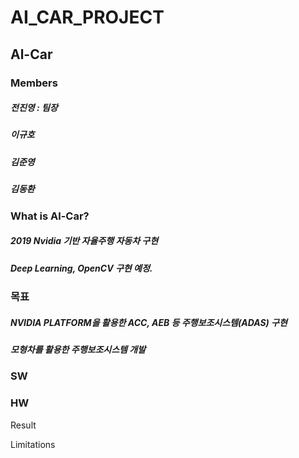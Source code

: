 # AI_CAR_PROJECT

## Al-Car

### Members

##### 전진영 : 팀장

##### 이규호

##### 김준영 

##### 김동환 


### What is Al-Car?

##### 2019 Nvidia 기반 자율주행 자동차 구현
##### Deep Learning, OpenCV 구현 예정.

### 목표

##### NVIDIA PLATFORM을 활용한 ACC, AEB 등 주행보조시스템(ADAS) 구현

##### 모형차를 활용한 주행보조시스템 개발

### SW

### HW

Result

Limitations
